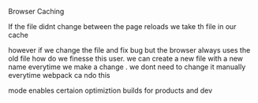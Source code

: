 Browser Caching

If the file didnt change between the page reloads we take th file in our cache

however if we change the file and fix bug but the browser always uses the old file how do we finesse this user.
we can create a new file with a new name everytime we make a change . we dont need to change it manually everytime webpack ca ndo this

mode enables certaion optimiztion builds for products and dev
